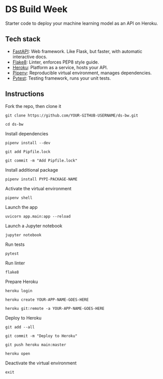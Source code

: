 # DS Build Week 

Starter code to deploy your machine learning model as an API on Heroku.

## Tech stack
- [FastAPI](https://fastapi.tiangolo.com/): Web framework. Like Flask, but faster, with automatic interactive docs.
- [Flake8](https://flake8.pycqa.org/en/latest/): Linter, enforces PEP8 style guide.
- [Heroku](https://devcenter.heroku.com/): Platform as a service, hosts your API.
- [Pipenv](https://pipenv.pypa.io/en/latest/): Reproducible virtual environment, manages dependencies.
- [Pytest](https://docs.pytest.org/en/stable/): Testing framework, runs your unit tests.

## Instructions

Fork the repo, then clone it
```
git clone https://github.com/YOUR-GITHUB-USERNAME/ds-bw.git

cd ds-bw
```

Install dependencies
```
pipenv install --dev

git add Pipfile.lock

git commit -m "Add Pipfile.lock"
```

Install additional package
```
pipenv install PYPI-PACKAGE-NAME
```

Activate the virtual environment
```
pipenv shell
```

Launch the app
```
uvicorn app.main:app --reload
```

Launch a Jupyter notebook
```
jupyter notebook
```

Run tests
```
pytest
```

Run linter
```
flake8
```

Prepare Heroku
```
heroku login

heroku create YOUR-APP-NAME-GOES-HERE

heroku git:remote -a YOUR-APP-NAME-GOES-HERE
```

Deploy to Heroku
```
git add --all

git commit -m "Deploy to Heroku"

git push heroku main:master

heroku open
```

Deactivate the virtual environment
```
exit
```
